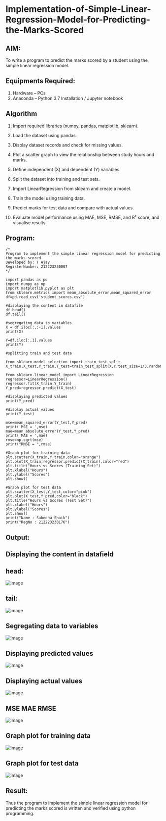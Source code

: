 # Implementation-of-Simple-Linear-Regression-Model-for-Predicting-the-Marks-Scored
## AIM:
To write a program to predict the marks scored by a student using the simple linear regression model.
## Equipments Required:
1. Hardware – PCs
2. Anaconda – Python 3.7 Installation / Jupyter notebook
## Algorithm
1. Import required libraries (numpy, pandas, matplotlib, sklearn).

2. Load the dataset using pandas.

3. Display dataset records and check for missing values.

4. Plot a scatter graph to view the relationship between study hours and marks.

5. Define independent (X) and dependent (Y) variables.

6. Split the dataset into training and test sets.

7. Import LinearRegression from sklearn and create a model.

8. Train the model using training data.

9. Predict marks for test data and compare with actual values.

10. Evaluate model performance using MAE, MSE, RMSE, and R² score, and visualise results.


## Program:
```
/*
Program to implement the simple linear regression model for predicting the marks scored.
Developed by: T Ajay
RegisterNumber: 212223230007
*/
```
```
import pandas as pd
import numpy as np
import matplotlib.pyplot as plt
from sklearn.metrics import mean_absolute_error,mean_squared_error
df=pd.read_csv('student_scores.csv')

#displaying the content in datafile
df.head()
df.tail()
```
```
#segregating data to variables
X = df.iloc[:,:-1].values
print(X)
```
```
Y=df.iloc[:,1].values
print(Y)
```
```
#splitting train and test data

from sklearn.model_selection import train_test_split
X_train,X_test,Y_train,Y_test=train_test_split(X,Y,test_size=1/3,random_state=0)
```
```
from sklearn.linear_model import LinearRegression
regressor=LinearRegression()
regressor.fit(X_train,Y_train)
Y_pred=regressor.predict(X_test)
```
```
#displaying predicted values
print(Y_pred)
```
```
#display actual values
print(Y_test)
```
```
mse=mean_squared_error(Y_test,Y_pred)
print('MSE = ',mse)
mae=mean_absolute_error(Y_test,Y_pred)
print('MAE = ',mae)
rmse=np.sqrt(mse)
print("RMSE = ",rmse)
```
```
#Graph plot for training data
plt.scatter(X_train,Y_train,color="orange")
plt.plot(X_train,regressor.predict(X_train),color="red")
plt.title("Hours vs Scores (Training Set)")
plt.xlabel("Hours")
plt.ylabel("Scores")
plt.show()
```
```
#Graph plot for test data
plt.scatter(X_test,Y_test,color="pink")
plt.plot(X_test,Y_pred,color="black")
plt.title("Hours vs Scores (Test Set)")
plt.xlabel("Hours")
plt.ylabel("Scores")
plt.show()
print("Name : Sabeeha Shaik")
print("RegNo : 212223230176")
```
## Output:
## Displaying the content in datafield
## head:
![image](https://github.com/user-attachments/assets/2a32dc6b-fa60-4210-9b5e-659725660cbc)
## tail:
![image](https://github.com/user-attachments/assets/8910e2d5-e06b-44d3-a6ff-50cdbbfbfc46)
## Segregating data to variables
![image](https://github.com/user-attachments/assets/c45ea171-e6be-47fb-8ae8-5e5da3df4fb8)
## Displaying predicted values
![image](https://github.com/user-attachments/assets/66b953b0-81e4-4fdd-9774-9a820870777c)
## Displaying actual values
![image](https://github.com/user-attachments/assets/026e7e54-20ec-4277-ad51-242288fec962)
## MSE MAE RMSE
![image](https://github.com/user-attachments/assets/6691e217-2780-4c13-9853-582ae75cc320)
## Graph plot for training data
![image](https://github.com/user-attachments/assets/00ff5ff9-c644-4b5a-8fd9-1aa631d51234)
## Graph plot for test data
![image](https://github.com/user-attachments/assets/65db10c3-abac-48ff-89cb-c2529dee22af)

## Result:
Thus the program to implement the simple linear regression model for predicting the marks scored is written and verified using python programming.
